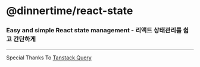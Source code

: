 # @dinnertime/react-state

### Easy and simple React state management - 리액트 상태관리를 쉽고 간단하게

---

Special Thanks To [Tanstack Query](https://www.npmjs.com/package/@tanstack/react-query?activeTab=readme)
